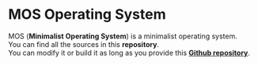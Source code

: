 # MOS Operating System
MOS (**Minimalist Operating System**) is a minimalist operating system.</br>
You can find all the sources in this **repository**.</br>
You can modify it or build it as long as you provide this [**Github repository**](https://github.com/leosncz/OperatingSystem).
